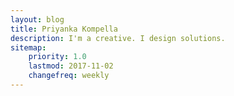 ```yaml
---
layout: blog
title: Priyanka Kompella
description: I'm a creative. I design solutions.
sitemap:
    priority: 1.0
    lastmod: 2017-11-02
    changefreq: weekly
---
```

